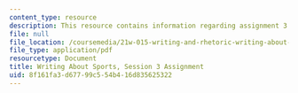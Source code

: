 ```yaml
---
content_type: resource
description: This resource contains information regarding assignment 3.
file: null
file_location: /coursemedia/21w-015-writing-and-rhetoric-writing-about-sports-fall-2013/8f161fa3d67799c554b416d835625322_MIT21W_015F13_Assignment3.pdf
file_type: application/pdf
resourcetype: Document
title: Writing About Sports, Session 3 Assignment
uid: 8f161fa3-d677-99c5-54b4-16d835625322
---
```

